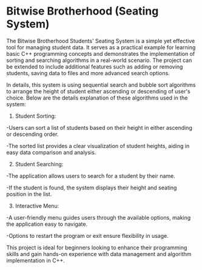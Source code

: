 # Bitwise Brotherhood (Seating System)

The Bitwise Brotherhood Students' Seating System is a simple yet effective tool for managing student data. It serves as a practical example for learning basic C++ programming concepts and demonstrates the implementation of sorting and searching algorithms in a real-world scenario. The project can be extended to include additional features such as adding or removing students, saving data to files and more advanced search options.

In details, this system is using sequential search and bubble sort algorithms to arrange the height of student either ascending or descending of user's choice. Below are the details explanation of these algorithms used in the system:

1) Student Sorting:

-Users can sort a list of students based on their height in either ascending or descending order.

-The sorted list provides a clear visualization of student heights, aiding in easy data comparison and analysis.

2) Student Searching:
   
-The application allows users to search for a student by their name.

-If the student is found, the system displays their height and seating position in the list.

3) Interactive Menu:
   
-A user-friendly menu guides users through the available options, making the application easy to navigate.

-Options to restart the program or exit ensure flexibility in usage.

This project is ideal for beginners looking to enhance their programming skills and gain hands-on experience with data management and algorithm implementation in C++.
